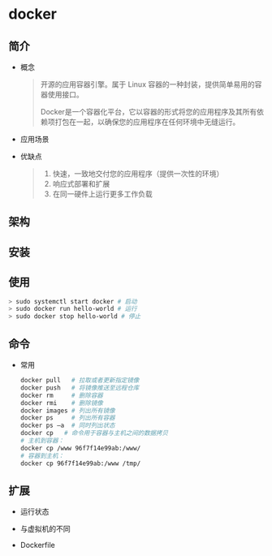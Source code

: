 # docker

## 简介

- 概念

  > 开源的应用容器引擎。属于 Linux 容器的一种封装，提供简单易用的容器使用接口。
  >
  > Docker是一个容器化平台，它以容器的形式将您的应用程序及其所有依赖项打包在一起，以确保您的应用程序在任何环境中无缝运行。

- 应用场景

  

- 优缺点

  > 1. 快速，一致地交付您的应用程序（提供一次性的环境）
  > 2. 响应式部署和扩展
  > 3. 在同一硬件上运行更多工作负载

## 架构

## 安装

## 使用

```bash
> sudo systemctl start docker # 启动
> sudo docker run hello-world # 运行
> sudo docker stop hello-world # 停止
```



## 命令

- 常用

  ```bash
  docker pull   # 拉取或者更新指定镜像
  docker push   # 将镜像推送至远程仓库
  docker rm     # 删除容器
  docker rmi    # 删除镜像
  docker images # 列出所有镜像
  docker ps     # 列出所有容器
  docker ps –a  # 同时列出状态
  docker cp	  # 命令用于容器与主机之间的数据拷贝
  # 主机到容器：
  docker cp /www 96f7f14e99ab:/www/
  # 容器到主机：
  docker cp 96f7f14e99ab:/www /tmp/
  ```

  

## 扩展

- 运行状态
- 与虚拟机的不同

- Dockerfile

[Docker 入门教程]: http://www.ruanyifeng.com/blog/2018/02/docker-tutorial.html

